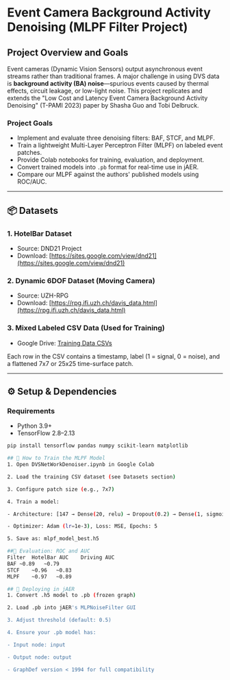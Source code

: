 # Event Camera Background Activity Denoising (MLPF Filter Project)

## Project Overview and Goals

Event cameras (Dynamic Vision Sensors) output asynchronous event streams rather than traditional frames. A major challenge in using DVS data is **background activity (BA) noise**—spurious events caused by thermal effects, circuit leakage, or low-light noise. This project replicates and extends the "Low Cost and Latency Event Camera Background Activity Denoising" (T-PAMI 2023) paper by Shasha Guo and Tobi Delbruck.

### Project Goals
- Implement and evaluate three denoising filters: BAF, STCF, and MLPF.
- Train a lightweight Multi-Layer Perceptron Filter (MLPF) on labeled event patches.
- Provide Colab notebooks for training, evaluation, and deployment.
- Convert trained models into `.pb` format for real-time use in jAER.
- Compare our MLPF against the authors' published models using ROC/AUC.

---

## 📦 Datasets

### 1. HotelBar Dataset
- Source: DND21 Project  
- Download: [https://sites.google.com/view/dnd21](https://sites.google.com/view/dnd21)

### 2. Dynamic 6DOF Dataset (Moving Camera)
- Source: UZH-RPG  
- Download: [https://rpg.ifi.uzh.ch/davis_data.html](https://rpg.ifi.uzh.ch/davis_data.html)

### 3. Mixed Labeled CSV Data (Used for Training)
- Google Drive: [Training Data CSVs](https://drive.google.com/drive/folders/1fR8x3lTcO7qpxfItNjvAbTx_6hyiI6i9)

Each row in the CSV contains a timestamp, label (1 = signal, 0 = noise), and a flattened 7x7 or 25x25 time-surface patch.

---

## ⚙️ Setup & Dependencies

### Requirements
- Python 3.9+
- TensorFlow 2.8–2.13

```bash
pip install tensorflow pandas numpy scikit-learn matplotlib

## 🚀 How to Train the MLPF Model
1. Open DVSNetWorkDenoiser.ipynb in Google Colab

2. Load the training CSV dataset (see Datasets section)

3. Configure patch size (e.g., 7x7)

4. Train a model:

- Architecture: [147 → Dense(20, relu) → Dropout(0.2) → Dense(1, sigmoid)]

- Optimizer: Adam (lr=1e-3), Loss: MSE, Epochs: 5

5. Save as: mlpf_model_best.h5

##🧪 Evaluation: ROC and AUC
Filter	HotelBar AUC	Driving AUC
BAF	~0.89	~0.79
STCF	~0.96	~0.83
MLPF	~0.97	~0.89

## 🧠 Deploying in jAER
1. Convert .h5 model to .pb (frozen graph)

2. Load .pb into jAER's MLPNoiseFilter GUI

3. Adjust threshold (default: 0.5)

4. Ensure your .pb model has:

- Input node: input

- Output node: output

- GraphDef version < 1994 for full compatibility
